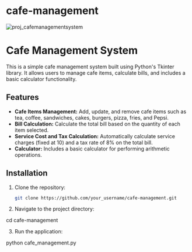 # cafe-management

![proj_cafemanagementsystem](https://github.com/SohailAsgharWorkOfficial/cafe-management/assets/146017386/8e3f03ae-57b2-4fac-8ddc-9f14dff62a1c)

# Cafe Management System

This is a simple cafe management system built using Python's Tkinter library. It allows users to manage cafe items, calculate bills, and includes a basic calculator functionality.

## Features

- **Cafe Items Management:** Add, update, and remove cafe items such as tea, coffee, sandwiches, cakes, burgers, pizza, fries, and Pepsi.
- **Bill Calculation:** Calculate the total bill based on the quantity of each item selected.
- **Service Cost and Tax Calculation:** Automatically calculate service charges (fixed at 10) and a tax rate of 8% on the total bill.
- **Calculator:** Includes a basic calculator for performing arithmetic operations.

## Installation

1. Clone the repository:
   ```bash
   git clone https://github.com/your_username/cafe-management.git

2. Navigate to the project directory:

cd cafe-management

3. Run the application:
   
python cafe_management.py
